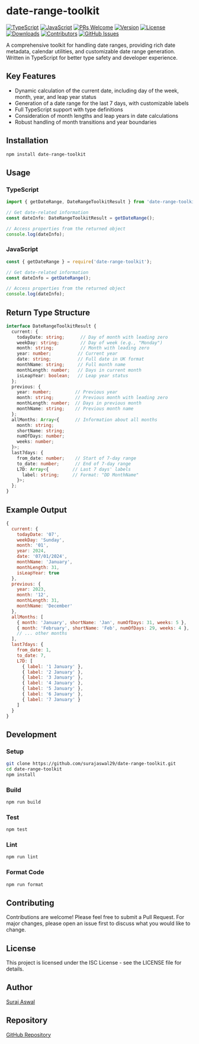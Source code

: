 # date-range-toolkit

[![TypeScript](https://img.shields.io/badge/TypeScript-Ready-blue)](https://www.typescriptlang.org/) [![JavaScript](https://img.shields.io/badge/Language-JavaScript-yellow)](https://developer.mozilla.org/en-US/docs/Web/JavaScript) [![PRs Welcome](https://img.shields.io/badge/PRs-welcome-brightgreen.svg)](http://makeapullrequest.com) [![Version](https://img.shields.io/badge/Version-1.0.0-blue)](https://github.com/surajaswal29/date-range-toolkit/releases) [![License](https://img.shields.io/badge/License-ISC-green)](https://opensource.org/licenses/ISC) [![Downloads](https://img.shields.io/github/downloads/surajaswal29/date-range-toolkit/latest/total.svg)](https://github.com/surajaswal29/date-range-toolkit/releases) [![Contributors](https://img.shields.io/github/contributors/surajaswal29/date-range-toolkit.svg)](https://github.com/surajaswal29/date-range-toolkit/graphs/contributors) [![GitHub Issues](https://img.shields.io/github/issues/surajaswal29/date-range-toolkit.svg)](https://github.com/surajaswal29/date-range-toolkit/issues)

A comprehensive toolkit for handling date ranges, providing rich date metadata, calendar utilities, and customizable date range generation. Written in TypeScript for better type safety and developer experience.

## Key Features

- Dynamic calculation of the current date, including day of the week, month, year, and leap year status
- Generation of a date range for the last 7 days, with customizable labels
- Full TypeScript support with type definitions
- Consideration of month lengths and leap years in date calculations
- Robust handling of month transitions and year boundaries

## Installation

```bash
npm install date-range-toolkit
```

## Usage

### TypeScript
```typescript
import { getDateRange, DateRangeToolkitResult } from 'date-range-toolkit';

// Get date-related information
const dateInfo: DateRangeToolkitResult = getDateRange();

// Access properties from the returned object
console.log(dateInfo);
```

### JavaScript
```javascript
const { getDateRange } = require('date-range-toolkit');

// Get date-related information
const dateInfo = getDateRange();

// Access properties from the returned object
console.log(dateInfo);
```

## Return Type Structure

```typescript
interface DateRangeToolkitResult {
  current: {
    todayDate: string;      // Day of month with leading zero
    weekDay: string;        // Day of week (e.g., "Monday")
    month: string;          // Month with leading zero
    year: number;          // Current year
    date: string;          // Full date in UK format
    monthName: string;     // Full month name
    monthLength: number;   // Days in current month
    isLeapYear: boolean;   // Leap year status
  };
  previous: {
    year: number;         // Previous year
    month: string;        // Previous month with leading zero
    monthLength: number;  // Days in previous month
    monthName: string;    // Previous month name
  };
  allMonths: Array<{      // Information about all months
    month: string;
    shortName: string;
    numOfDays: number;
    weeks: number;
  }>;
  last7days: {
    from_date: number;    // Start of 7-day range
    to_date: number;      // End of 7-day range
    L7D: Array<{         // Last 7 days' labels
      label: string;     // Format: "DD MonthName"
    }>;
  };
}
```

## Example Output

```javascript
{
  current: {
    todayDate: '07',
    weekDay: 'Sunday',
    month: '01',
    year: 2024,
    date: '07/01/2024',
    monthName: 'January',
    monthLength: 31,
    isLeapYear: true
  },
  previous: {
    year: 2023,
    month: '12',
    monthLength: 31,
    monthName: 'December'
  },
  allMonths: [
    { month: 'January', shortName: 'Jan', numOfDays: 31, weeks: 5 },
    { month: 'February', shortName: 'Feb', numOfDays: 29, weeks: 4 },
    // ... other months
  ],
  last7days: {
    from_date: 1,
    to_date: 7,
    L7D: [
      { label: '1 January' },
      { label: '2 January' },
      { label: '3 January' },
      { label: '4 January' },
      { label: '5 January' },
      { label: '6 January' },
      { label: '7 January' }
    ]
  }
}
```

## Development

### Setup
```bash
git clone https://github.com/surajaswal29/date-range-toolkit.git
cd date-range-toolkit
npm install
```

### Build
```bash
npm run build
```

### Test
```bash
npm test
```

### Lint
```bash
npm run lint
```

### Format Code
```bash
npm run format
```

## Contributing

Contributions are welcome! Please feel free to submit a Pull Request. For major changes, please open an issue first to discuss what you would like to change.

## License

This project is licensed under the ISC License - see the LICENSE file for details.

## Author

[Suraj Aswal](https://github.com/surajaswal29)

## Repository

[GitHub Repository](https://github.com/surajaswal29/date-range-toolkit)
